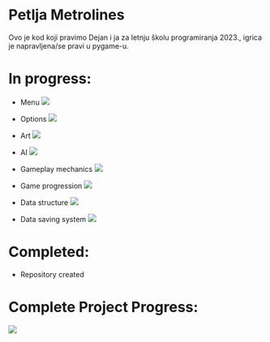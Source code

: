 # Petlja Metrolines

Ovo je kod koji pravimo Dejan i ja za letnju školu programiranja 2023., igrica je napravljena/se pravi u pygame-u.


# In progress:
* Menu
![](https://geps.dev/progress/90)

* Options
![](https://geps.dev/progress/0)

* Art
![](https://geps.dev/progress/53)

* AI
![](https://geps.dev/progress/0)

* Gameplay mechanics
![](https://geps.dev/progress/40)

* Game progression
![](https://geps.dev/progress/0)

* Data structure
![](https://geps.dev/progress/30)

* Data saving system
![](https://geps.dev/progress/0)

# Completed:

* Repository created

# Complete Project Progress:

![](https://geps.dev/progress/31)
